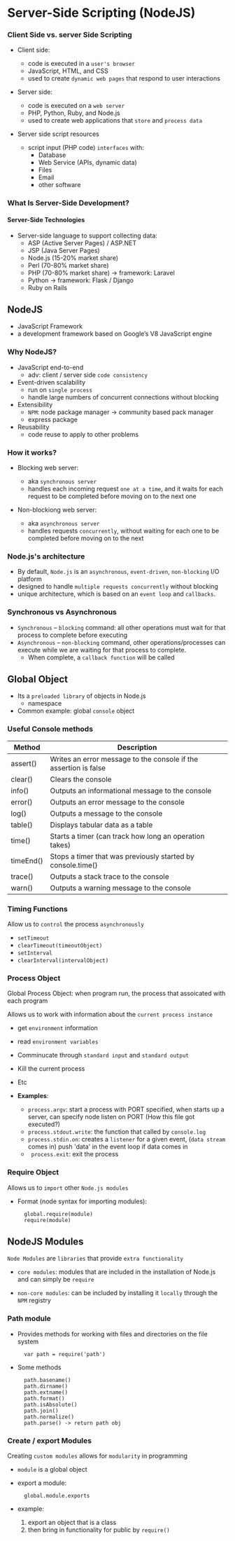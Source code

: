# Server-Side Scripting (NodeJS)
### Client Side vs. server Side Scripting
- Client side: 
    - code is executed in a `user's browser`
    - JavaScript, HTML, and CSS
    - used to create `dynamic web pages` that respond to user interactions
- Server side:
    - code is executed on a `web server`
    - PHP, Python, Ruby, and Node.js
    - used to create web applications that `store` and `process data`

- Server side script resources
    - script input (PHP code) `interfaces` with:
        - Database
        - Web Service (APIs, dynamic data)
        - Files
        - Email
        - other software

### What Is Server-Side Development?
####  Server-Side Technologies
- Server-side language to support collecting data:
    - ASP (Active Server Pages) / ASP.NET
    - JSP (Java Server Pages)
    - Node.js (15-20% market share)
    - Perl (70-80% market share)
    - PHP (70-80% market share) -> framework: Laravel
    - Python -> framework: Flask / Django
    - Ruby on Rails

## NodeJS
- JavaScript Framework
- a development framework based on Google’s V8 JavaScript engine

### Why NodeJS?
- JavaScript end-to-end
    - adv: client / server side `code consistency`
- Event-driven scalability
    - run on `single process`
    - handle large numbers of concurrent connections without blocking
- Extensibility
    - `NPM`: node package manager -> community based pack manager
    - express package
- Reusability 
    - code reuse to apply to other problems

### How it works?
- Blocking web server:
    - aka `synchronous server`
    - handles each incoming request `one at a time`, and it waits for each request to be completed before moving on to the next one

- Non-blockiong web server:
    - aka `asynchronous server`
    - handles requests `concurrently`, without waiting for each one to be completed before moving on to the next

### Node.js's architecture
- By default, `Node.js` is an `asynchronous`, `event-driven`, `non-blocking` I/O platform
- designed to handle `multiple requests concurrently` without blocking
- unique architecture, which is based on an `event loop` and `callbacks`.

### Synchronous vs Asynchronous
- `Synchronous` – `blocking` command: all other operations must wait for that process to complete before executing
- `Asynchronous` – `non-blocking` command, other operations/processes can execute while we are waiting for that process to complete. 
    - When complete, a `callback function` will be called

## Global Object
- Its a `preloaded library` of objects in Node.js
    - namespace
- Common example: global `console` object

### Useful Console methods

| Method | Description | 
| ----------- | ----------- |
| assert() | Writes an error message to the console if the assertion is false |
| clear() | Clears the console |
| info() | Outputs an informational message to the console |
| error() | Outputs an error message to the console |
| log() | Outputs a message to the console |
| table() | Displays tabular data as a table |
| time() | Starts a timer (can track how long an operation takes) |
| timeEnd() | Stops a timer that was previously started by console.time() |
| trace() | Outputs a stack trace to the console |
| warn() | Outputs a warning message to the console |

### Timing Functions
Allow us to `control` the process `asynchronously`
- `setTimeout`
- `clearTimeout(timeoutObject)`
- `setInterval`
- `clearInterval(intervalObject)`

### Process Object
Global Process Object: when program run, the process that assoicated with each program

Allows us to work with information about the `current process instance`
- get `environment` information
- read `environment variables`
- Comminucate through `standard input` and `standard output`
- Kill the current process
- Etc

- **Examples**:
    - `process.argv`: start a process with PORT specified, when starts up a server, can specify node listen on PORT (How this file got executed?)
    - `process.stdout.write`: the function that called by `console.log`
    - `process.stdin.on`: creates a `listener` for a given event, (`data stream` comes in) push 'data' in the event loop if data comes in
    - ` process.exit`: exit the process

### Require Object
Allows us to `import` other `Node.js modules`
- Format (node syntax for importing modules): 

        global.require(module) 
        require(module)

## NodeJS Modules
`Node Modules` are `libraries` that provide `extra functionality`

- `core modules`: modules that are included in the installation of Node.js and can simply be `require`

- `non-core modules`: can be included by installing it `locally` through
the `NPM` registry

### Path module
- Provides methods for working with files and directories on the file system

        var path = require('path')

- Some methods

        path.basename()
        path.dirname()
        path.extname()
        path.format()
        path.isAbsolute()
        path.join()
        path.normalize()
        path.parse() -> return path obj

### Create / export Modules
Creating `custom modules` allows for `modularity` in programming
- `module` is a global object
- export a module:

        global.module.exports

- example:
    1. export an object that is a class
    2. then bring in functionality for public by `require()`
